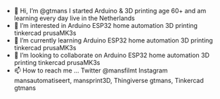 - 👋 Hi, I’m @gtmans I started Arduino & 3D printing age 60+ and am learning every day live in the Netherlands
- 👀 I’m interested in      Arduino ESP32 home automation 3D printing tinkercad prusaMK3s
- 🌱 I’m currently learning Arduino ESP32 home automation 3D printing tinkercad prusaMK3s
- 💞️ I’m looking to collaborate on Arduino ESP32 home automation 3D printing tinkercad prusaMK3s
- 📫 How to reach me ... Twitter @mansfilmt Instagram mansautomatiseert, mansprint3D, Thingiverse gtmans, Tinkercad gtmans

<!---
gtmans/gtmans is a ✨ special ✨ repository because its `README.md` (this file) appears on your GitHub profile.
You can click the Preview link to take a look at your changes.
--->
